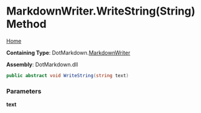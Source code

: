 <a name="_top"></a>

# MarkdownWriter\.WriteString\(String\) Method

[Home](../../../README.md#_top)

**Containing Type**: DotMarkdown\.[MarkdownWriter](../README.md#_top)

**Assembly**: DotMarkdown\.dll

```csharp
public abstract void WriteString(string text)
```

### Parameters

**text**